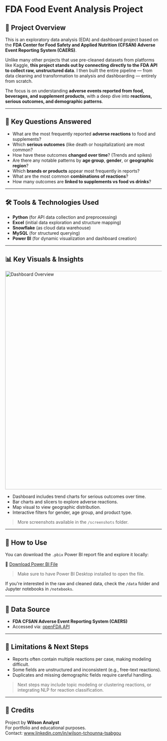 # FDA Food Event Analysis Project

## 📌 Project Overview

This is an exploratory data analysis (EDA) and dashboard project based on the **FDA Center for Food Safety and Applied Nutrition (CFSAN) Adverse Event Reporting System (CAERS)**.

Unlike many other projects that use pre-cleaned datasets from platforms like Kaggle, **this project stands out by connecting directly to the FDA API to collect raw, unstructured data**. I then built the entire pipeline — from data cleaning and transformation to analysis and dashboarding — entirely from scratch.

The focus is on understanding **adverse events reported from food, beverages, and supplement products**, with a deep dive into **reactions, serious outcomes, and demographic patterns**.

---

## 🎯 Key Questions Answered

- What are the most frequently reported **adverse reactions** to food and supplements?
- Which **serious outcomes** (like death or hospitalization) are most common?
- How have these outcomes **changed over time**? (Trends and spikes)
- Are there any notable patterns by **age group**, **gender**, or **geographic region**?
- Which **brands or products** appear most frequently in reports?
- What are the most common **combinations of reactions**?
- How many outcomes are **linked to supplements vs food vs drinks**?

---

## 🛠 Tools & Technologies Used

- **Python** (for API data collection and preprocessing)
- **Excel** (initial data exploration and structure mapping)
- **Snowflake** (as cloud data warehouse)
- **MySQL** (for structured querying)
- **Power BI** (for dynamic visualization and dashboard creation)

---

## 📊 Key Visuals & Insights

<img src="screenshots/dashboard_overview.png" width="700" alt="Dashboard Overview" />

- Dashboard includes trend charts for serious outcomes over time.
- Bar charts and slicers to explore adverse reactions.
- Map visual to view geographic distribution.
- Interactive filters for gender, age group, and product type.

> More screenshots available in the `/screenshots` folder.

---

## 📂 How to Use

You can download the `.pbix` Power BI report file and explore it locally:

🔗 [Download Power BI File](https://drive.google.com/file/d/1J2pMChG_9wpG3K_KKPaYBP7Kj7lCldmw/view?usp=sharing)

> Make sure to have Power BI Desktop installed to open the file.

If you're interested in the raw and cleaned data, check the `/data` folder and Jupyter notebooks in `/notebooks`.

---

## 📡 Data Source

- **FDA CFSAN Adverse Event Reporting System (CAERS)**
- Accessed via: [openFDA API](https://open.fda.gov/apis/)

---

## 🚧 Limitations & Next Steps

- Reports often contain multiple reactions per case, making modeling difficult.
- Some fields are unstructured and inconsistent (e.g., free-text reactions).
- Duplicates and missing demographic fields require careful handling.

> Next steps may include topic modeling or clustering reactions, or integrating NLP for reaction classification.

---

## 🙌 Credits

Project by **Wilson Analyst**  
For portfolio and educational purposes.  
Contact: www.linkedin.com/in/wilson-tchounna-tsabgou
